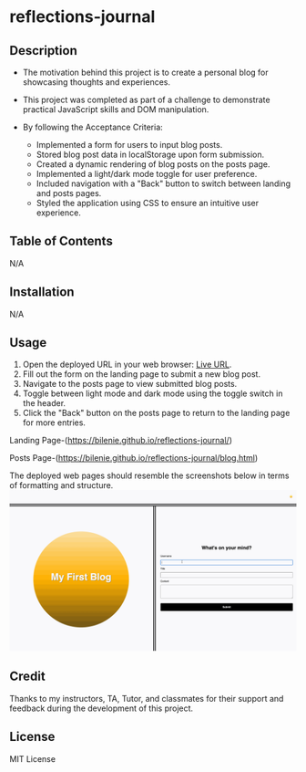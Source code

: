 # reflections-journal

## Description

- The motivation behind this project is to create a personal blog for showcasing thoughts and experiences.
- This project was completed as part of a challenge to demonstrate practical JavaScript skills and DOM manipulation.
- By following the Acceptance Criteria:

  - Implemented a form for users to input blog posts.
  - Stored blog post data in localStorage upon form submission.
  - Created a dynamic rendering of blog posts on the posts page.
  - Implemented a light/dark mode toggle for user preference.
  - Included navigation with a "Back" button to switch between landing and posts pages.
  - Styled the application using CSS to ensure an intuitive user experience.

## Table of Contents

N/A

## Installation

N/A

## Usage

1. Open the deployed URL in your web browser: [Live URL](https://bilenie.github.io/reflections-journal/).
2. Fill out the form on the landing page to submit a new blog post.
3. Navigate to the posts page to view submitted blog posts.
4. Toggle between light mode and dark mode using the toggle switch in the header.
5. Click the "Back" button on the posts page to return to the landing page for more entries.

Landing Page-(https://bilenie.github.io/reflections-journal/)

Posts Page-(https://bilenie.github.io/reflections-journal/blog.html)

The deployed web pages should resemble the screenshots below in terms of formatting and structure.
![form page](./assets/images/100-web-apis-challenge-demo.gif)
## Credit

Thanks to my instructors, TA, Tutor, and classmates for their support and feedback during the development of this project.

## License

MIT License
